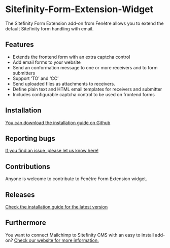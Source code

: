 # Sitefinity-Form-Extension-Widget
<p>The Sitefinity Form Extension add-on from Fen&ecirc;tre allows you to extend the default Sitefinity form handling with email.</p>

<h2><strong>Features</strong></h2>

<ul>
	<li>Extends the frontend form with an extra captcha control</li>
	<li>Add email forms to your website</li>
	<li>Send an conformation message to one or more receivers and to form submitters</li>
	<li>Support &lsquo;TO&rsquo; and &lsquo;CC&rsquo;</li>
	<li>Send uploaded files as attachments to receivers.</li>
	<li>Define plain text and HTML email templates for receivers and submitter</li>
	<li>Includes configurable captcha control to be used on frontend forms</li>
</ul>

<h2><strong>Installation</strong></h2>

<p> <a href="https://github.com/Fenetre/Sitefinity-Form-Extension-Widget/blob/master/Installation%20Guide%20Form%20Handler">You can download the installation guide on Github</a></p>

<h2><strong>Reporting bugs</strong></h2>

<p> <p><a href=https://github.com/Fenetre/Sitefinity-Form-Extension-Widget/issues> If you find an issue, please let us know here!</a> 

<h2><strong>Contributions</strong></h2>

<p>Anyone is welcome to contribute to Fen&ecirc;tre Form Extension widget.</p>

<h2><strong>Releases</strong></h2>
<a href="https://github.com/Fenetre/Sitefinity-Form-Extension-Widget/blob/master/Installation%20Guide%20Form%20Handler">Check the installation guide for the latest version</a>

<h2><strong>Furthermore</strong></h2>

<p>You want to connect Mailchimp to Sitefinity CMS with an easy to install add-on? <a href=https://www.fenetre.nl/producten/telerik-sitefinity-widgets/sitefinity-mailchimp-widget/>Check our website for more information.<a/></p>
